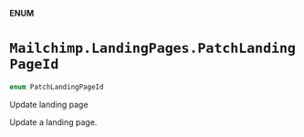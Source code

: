 **ENUM**

# `Mailchimp.LandingPages.PatchLandingPageId`

```swift
enum PatchLandingPageId
```

Update landing page

Update a landing page.
